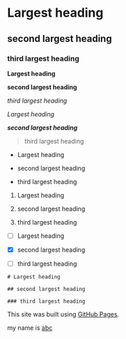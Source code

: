 # Largest heading 

## second largest heading 

### third largest heading 

**Largest heading**

__second largest heading__

*third largest heading*

_Largest heading_ 

***second largest heading***

>third largest heading 

- Largest heading 

- second largest heading 

- third largest heading 

1. Largest heading 

2. second largest heading 

3. third largest heading 

- [ ] Largest heading 

- [x] second largest heading 

- [ ] third largest heading 

```
# Largest heading 

## second largest heading 

### third largest heading 
```
This site was built using [GitHub Pages](https://pages.github.com/).

my name is [abc](https://www.youtube.com/watch?v=icpcBlVt7hQ&feature=emb_logo)


